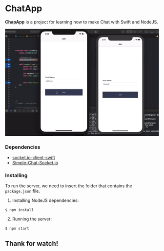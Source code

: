 # ChatApp

**ChapApp** is a project for learning how to make Chat with Swift and NodeJS.

<img src="./preview.gif"/>

### Dependencies 

- [socket.io-client-swift](https://github.com/socketio/socket.io-client-swift)
- [Simple-Chat-Socket.io](https://github.com/dericeira/Simple-Chat-Socket.io)

### Installing

To run the server, we need to insert the folder that contains the `package.json` file.
1. Installing NodeJS dependencies:

```shell
$ npm install
```

2. Running the server:

```shell
$ npm start
```

## Thank for watch!

